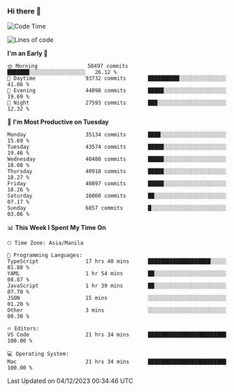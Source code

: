 ### Hi there 👋

<!--START_SECTION:waka-->
![Code Time](http://img.shields.io/badge/Code%20Time-4%2C600%20hrs%2021%20mins-blue)

![Lines of code](https://img.shields.io/badge/From%20Hello%20World%20I%27ve%20Written-102.0%20million%20lines%20of%20code-blue)

**I'm an Early 🐤** 

```text
🌞 Morning                58497 commits       ███████░░░░░░░░░░░░░░░░░░   26.12 % 
🌆 Daytime                93732 commits       ██████████░░░░░░░░░░░░░░░   41.86 % 
🌃 Evening                44098 commits       █████░░░░░░░░░░░░░░░░░░░░   19.69 % 
🌙 Night                  27593 commits       ███░░░░░░░░░░░░░░░░░░░░░░   12.32 % 
```
📅 **I'm Most Productive on Tuesday** 

```text
Monday                   35134 commits       ████░░░░░░░░░░░░░░░░░░░░░   15.69 % 
Tuesday                  43574 commits       █████░░░░░░░░░░░░░░░░░░░░   19.46 % 
Wednesday                40480 commits       █████░░░░░░░░░░░░░░░░░░░░   18.08 % 
Thursday                 40918 commits       █████░░░░░░░░░░░░░░░░░░░░   18.27 % 
Friday                   40897 commits       █████░░░░░░░░░░░░░░░░░░░░   18.26 % 
Saturday                 16060 commits       ██░░░░░░░░░░░░░░░░░░░░░░░   07.17 % 
Sunday                   6857 commits        █░░░░░░░░░░░░░░░░░░░░░░░░   03.06 % 
```


📊 **This Week I Spent My Time On** 

```text
🕑︎ Time Zone: Asia/Manila

💬 Programming Languages: 
TypeScript               17 hrs 40 mins      ████████████████████░░░░░   81.88 % 
YAML                     1 hr 54 mins        ██░░░░░░░░░░░░░░░░░░░░░░░   08.87 % 
JavaScript               1 hr 39 mins        ██░░░░░░░░░░░░░░░░░░░░░░░   07.70 % 
JSON                     15 mins             ░░░░░░░░░░░░░░░░░░░░░░░░░   01.20 % 
Other                    3 mins              ░░░░░░░░░░░░░░░░░░░░░░░░░   00.30 % 

🔥 Editors: 
VS Code                  21 hrs 34 mins      █████████████████████████   100.00 % 

💻 Operating System: 
Mac                      21 hrs 34 mins      █████████████████████████   100.00 % 
```


 Last Updated on 04/12/2023 00:34:46 UTC
<!--END_SECTION:waka-->


<!--
**rad182/rad182** is a ✨ _special_ ✨ repository because its `README.md` (this file) appears on your GitHub profile.

Here are some ideas to get you started:

- 🔭 I’m currently working on ...
- 🌱 I’m currently learning ...
- 👯 I’m looking to collaborate on ...
- 🤔 I’m looking for help with ...
- 💬 Ask me about ...
- 📫 How to reach me: ...
- 😄 Pronouns: ...
- ⚡ Fun fact: ...
-->
